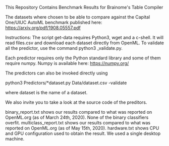 This Repository Contains Benchmark Results for Brainome's Table Compiler

The datasets where chosen to be able to compare against the Capital One/UIUC AutoML benchmark published here:
https://arxiv.org/pdf/1908.05557.pdf

Instructions:
The script get-data requires Python3, wget and a c-shell. It will read files.csv and download each dataset directly from OpenML. To validate all the predictor, use the command python3 _validate.py.

Each predictor requires only the Python standard library and some of them require numpy.
Numpy is available here: https://numpy.org/

The predictors can also be invoked directly using

python3 Predictors/*dataset.py Data/dataset.csv -validate

where dataset is the name of a dataset.

We also invite you to take a look at the source code of the preditors.

binary_report.txt shows our results compared to what was reported on OpenML.org (as of March 24th, 2020). None of the binary classifiers overfit.
multiclass_report.txt shows our results compared to what was reported on OpenML.org (as of May 15th, 2020).
hardware.txt shows CPU and GPU configuration used to obtain the result. We used a single desktop machine. 
